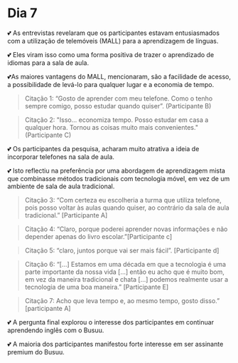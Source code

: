 # Dia 7

💕 As entrevistas revelaram que os participantes estavam entusiasmados com a utilização de telemóveis (MALL) para a aprendizagem de línguas. 

💕 Eles viram isso como uma forma positiva de trazer o aprendizado de idiomas para a sala de aula. 

💕As maiores vantagens do MALL, mencionaram, são a facilidade de acesso, a possibilidade de levá-lo para qualquer lugar e a economia de tempo.

> Citação 1: “Gosto de aprender com meu telefone. Como o tenho sempre comigo, posso estudar quando quiser”. (Participante B)

> Citação 2: "Isso... economiza tempo. Posso estudar em casa a qualquer hora. Tornou as coisas muito mais convenientes." (Participante C)

💕 Os participantes da pesquisa, acharam muito atrativa a ideia de incorporar telefones na sala de aula. 

💕 Isto reflectiu na preferência por uma abordagem de aprendizagem mista que combinasse métodos tradicionais com tecnologia móvel, em vez de um ambiente de sala de aula tradicional.

> Citação 3: “Com certeza eu escolheria a turma que utiliza telefone, pois posso voltar às aulas quando quiser, ao contrário da sala de aula tradicional.” [Participante A]

> Citação 4: “Claro, porque poderei aprender novas informações e não depender apenas do livro escolar.”[Participante c]

> Citação 5: “claro, juntos porque vai ser mais fácil”. [Participante d]

> Citação 6: “[...] Estamos em uma década em que a tecnologia é uma parte importante da nossa vida [...] então eu acho que é muito bom, em vez da maneira tradicional e chata [...] podemos realmente usar a tecnologia de uma boa maneira.” [Participante E]

> Citação 7: Acho que leva tempo e, ao mesmo tempo, gosto disso.” [participante A]

💕 A pergunta final explorou o interesse dos participantes em continuar aprendendo inglês com o Busuu. 

💕 A maioria dos participantes manifestou forte interesse em ser assinante premium do Busuu.

